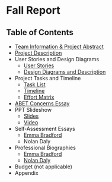 # Fall Report

## Table of Contents

 * [Team Information & Project Abstract](https://github.com/NolanDaly/Fall-Report/blob/main/Documents/TeamInfo.md)
 * [Project Description](https://github.com/NolanDaly/Fall-Report/blob/main/Documents/ProjDesc.md)
 * User Stories and Design Diagrams
     - [User Stories](https://github.com/NolanDaly/Fall-Report/blob/main/Documents/UserStories.md)
     - [Design Diagrams and Description](https://github.com/NolanDaly/Fall-Report/blob/main/Documents/DesDiag.png)
 * Project Tasks and Timeline
     - [Task List](https://github.com/NolanDaly/Fall-Report/blob/main/Documents/TaskList.md)
     - [Timeline](https://github.com/NolanDaly/Fall-Report/blob/main/Documents/Timeline.png)
     - [Effort Matrix](https://github.com/NolanDaly/Fall-Report/blob/main/Documents/EffortMatrix.png)
 * [ABET Concerns Essay](https://github.com/NolanDaly/Fall-Report/blob/main/Documents/ABETConcerns.md)
 * PPT Slideshow
     - [Slides](https://github.com/NolanDaly/Fall-Report/blob/main/Documents/PPTSlides.pdf)
     - [Video](https://www.youtube.com/video/DeU0ssT9aC0)
 * Self-Assessment Essays
     - [Emma Bradford](https://github.com/NolanDaly/Fall-Report/blob/main/Documents/EBSelfAssessment.md)
     - Nolan Daly
 * Professional Biographies
     - [Emma Bradford](https://github.com/NolanDaly/Fall-Report/blob/main/Documents/EBProfBio.md)
     - [Nolan Daly](https://github.com/NolanDaly/Fall-Report/blob/main/Documents/NDProfBio.md)
 * Budget (not applicable)
 * Appendix
